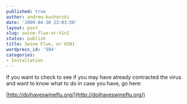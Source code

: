 ```yaml
---
published: true
author: andrew-kucharski
date: '2009-04-30 23:03:50'
layout: post
slug: swine-flue-or-h1n1
status: publish
title: Swine Flue, or H1N1
wordpress_id: '584'
categories:
- Installation
---
```


If you want to check to see if you may have already contracted the virus and want to know what to do in case you have, go here:

[http://doihaveswineflu.org/](http://doihaveswineflu.org/)
